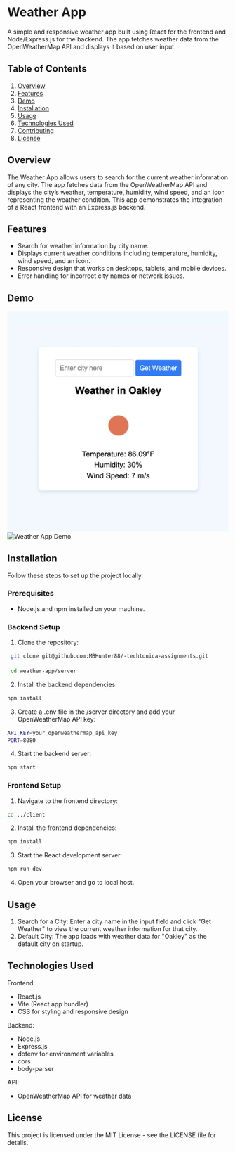 # Weather App

A simple and responsive weather app built using React for the frontend and Node/Express.js for the backend. The app fetches weather data from the OpenWeatherMap API and displays it based on user input.

## Table of Contents

1. [Overview](#overview)
2. [Features](#features)
3. [Demo](#demo)
4. [Installation](#installation)
5. [Usage](#usage)
6. [Technologies Used](#technologies-used)
7. [Contributing](#contributing)
8. [License](#license)

## Overview

The Weather App allows users to search for the current weather information of any city. The app fetches data from the OpenWeatherMap API and displays the city’s weather, temperature, humidity, wind speed, and an icon representing the weather condition. This app demonstrates the integration of a React frontend with an Express.js backend.

## Features

- Search for weather information by city name.
- Displays current weather conditions including temperature, humidity, wind speed, and an icon.
- Responsive design that works on desktops, tablets, and mobile devices.
- Error handling for incorrect city names or network issues.

## Demo

![Weather App Screenshot](client/src/assets/weather-app-screenshot.png)
![Weather App Demo](https://i.giphy.com/media/v1.Y2lkPTc5MGI3NjExajExeGJ3Y2Nhc2N2OGgxMmwzZ3RnOTh6eG10MndyNjRyY2pseDJvcSZlcD12MV9pbnRlcm5hbF9naWZfYnlfaWQmY3Q9Zw/w8P9MeMD0jQ1LExo5I/giphy.gif)

## Installation

Follow these steps to set up the project locally.

### Prerequisites

- Node.js and npm installed on your machine.

### Backend Setup

1. Clone the repository:

  ```bash
   git clone git@github.com:MBHunter88/-techtonica-assignments.git
   
   cd weather-app/server
   ```

2. Install the backend dependencies:

 ```bash
 npm install
 ```

3. Create a .env file in the /server directory and add your OpenWeatherMap API key:

```bash
API_KEY=your_openweathermap_api_key
PORT=8080
```

4. Start the backend server:

```bash
npm start
```

### Frontend Setup

1. Navigate to the frontend directory:

```bash
cd ../client
```

2. Install the frontend dependencies:


```bash
npm install
```

3. Start the React development server:


```bash
npm run dev
```

4. Open your browser and go to local host.

## Usage

1. Search for a City: Enter a city name in the input field and click "Get Weather" to view the current weather information for that city.
2. Default City: The app loads with weather data for "Oakley" as the default city on startup.


## Technologies Used
Frontend:

- React.js
- Vite (React app bundler)
- CSS for styling and responsive design

Backend:

- Node.js
- Express.js
- dotenv for environment variables
- cors
- body-parser

API:

- OpenWeatherMap API for weather data

## License
This project is licensed under the MIT License - see the LICENSE file for details.